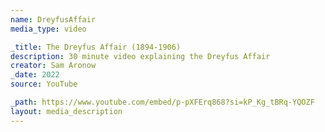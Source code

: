 ```yaml
---
name: DreyfusAffair
media_type: video

_title: The Dreyfus Affair (1894-1906)
description: 30 minute video explaining the Dreyfus Affair
creator: Sam Aronow
_date: 2022
source: YouTube

_path: https://www.youtube.com/embed/p-pXFErq868?si=kP_Kg_tBRq-YQOZF
layout: media_description
---
```

